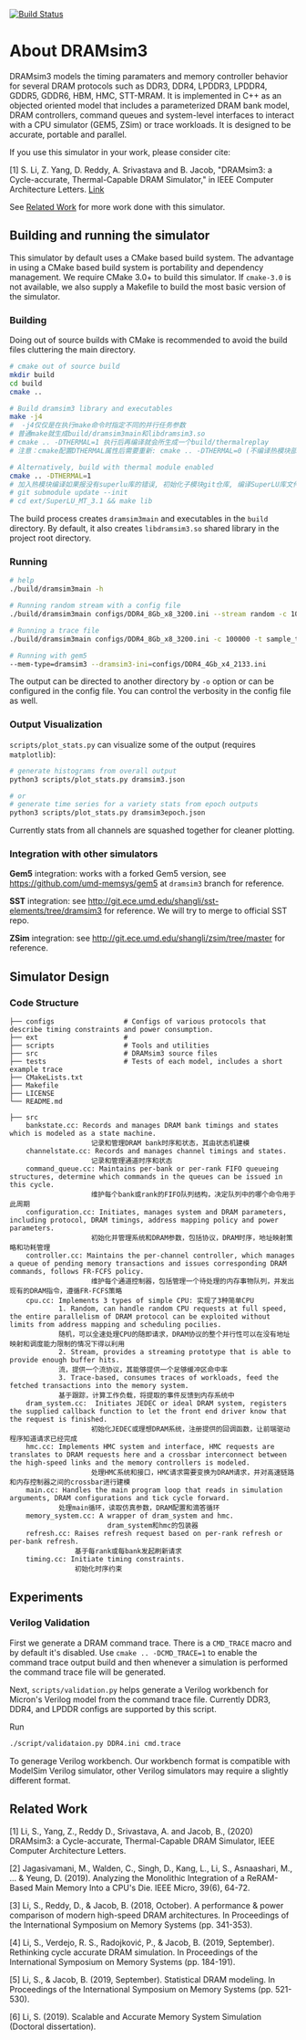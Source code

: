 [![Build Status](https://travis-ci.com/umd-memsys/DRAMsim3.svg?branch=master)](https://travis-ci.com/umd-memsys/DRAMsim3)

# About DRAMsim3

DRAMsim3 models the timing paramaters and memory controller behavior for several DRAM protocols such as DDR3, DDR4, LPDDR3, LPDDR4, GDDR5, GDDR6, HBM, HMC, STT-MRAM. It is implemented in C++ as an objected oriented model that includes a parameterized DRAM bank model, DRAM controllers, command queues and system-level interfaces to interact with a CPU simulator (GEM5, ZSim) or trace workloads. It is designed to be accurate, portable and parallel.
    
If you use this simulator in your work, please consider cite:

[1] S. Li, Z. Yang, D. Reddy, A. Srivastava and B. Jacob, "DRAMsim3: a Cycle-accurate, Thermal-Capable DRAM Simulator," in IEEE Computer Architecture Letters. [Link](https://ieeexplore.ieee.org/document/8999595)

See [Related Work](#related-work) for more work done with this simulator.


## Building and running the simulator

This simulator by default uses a CMake based build system.
The advantage in using a CMake based build system is portability and dependency management.
We require CMake 3.0+ to build this simulator.
If `cmake-3.0` is not available,
we also supply a Makefile to build the most basic version of the simulator.

### Building

Doing out of source builds with CMake is recommended to avoid the build files cluttering the main directory.

```bash
# cmake out of source build
mkdir build
cd build
cmake ..

# Build dramsim3 library and executables
make -j4    
#  -j4仅仅是在执行make命令时指定不同的并行任务参数
# 普通make就生成build/dramsim3main和libdramsim3.so
# cmake .. -DTHERMAL=1 执行后再编译就会所生成一个build/thermalreplay
# 注意：cmake配置DTHERMAL属性后需要重新: cmake .. -DTHERMAL=0 (不编译热模块部分)

# Alternatively, build with thermal module enabled
cmake .. -DTHERMAL=1
# 加入热模块编译如果报没有superlu库的错误, 初始化子模块git仓库, 编译SuperLU库文件
# git submodule update --init
# cd ext/SuperLU_MT_3.1 && make lib
```

The build process creates `dramsim3main` and executables in the `build` directory.
By default, it also creates `libdramsim3.so` shared library in the project root directory.

### Running

```bash
# help
./build/dramsim3main -h

# Running random stream with a config file
./build/dramsim3main configs/DDR4_8Gb_x8_3200.ini --stream random -c 100000 

# Running a trace file
./build/dramsim3main configs/DDR4_8Gb_x8_3200.ini -c 100000 -t sample_trace.txt

# Running with gem5
--mem-type=dramsim3 --dramsim3-ini=configs/DDR4_4Gb_x4_2133.ini

```

The output can be directed to another directory by `-o` option
or can be configured in the config file.
You can control the verbosity in the config file as well.

### Output Visualization

`scripts/plot_stats.py` can visualize some of the output (requires `matplotlib`):

```bash
# generate histograms from overall output
python3 scripts/plot_stats.py dramsim3.json

# or
# generate time series for a variety stats from epoch outputs
python3 scripts/plot_stats.py dramsim3epoch.json
```

Currently stats from all channels are squashed together for cleaner plotting.

### Integration with other simulators

**Gem5** integration: works with a forked Gem5 version, see https://github.com/umd-memsys/gem5 at `dramsim3` branch for reference.

**SST** integration: see http://git.ece.umd.edu/shangli/sst-elements/tree/dramsim3 for reference. We will try to merge to official SST repo.

**ZSim** integration: see http://git.ece.umd.edu/shangli/zsim/tree/master for reference.

## Simulator Design

### Code Structure

```
├── configs                 # Configs of various protocols that describe timing constraints and power consumption.
├── ext                     # 
├── scripts                 # Tools and utilities
├── src                     # DRAMsim3 source files
├── tests                   # Tests of each model, includes a short example trace
├── CMakeLists.txt
├── Makefile
├── LICENSE
└── README.md

├── src  
    bankstate.cc: Records and manages DRAM bank timings and states which is modeled as a state machine.
                    记录和管理DRAM bank时序和状态，其由状态机建模
    channelstate.cc: Records and manages channel timings and states.
                    记录和管理通道时序和状态
    command_queue.cc: Maintains per-bank or per-rank FIFO queueing structures, determine which commands in the queues can be issued in this cycle.
                    维护每个bank或rank的FIFO队列结构，决定队列中的哪个命令用于此周期
    configuration.cc: Initiates, manages system and DRAM parameters, including protocol, DRAM timings, address mapping policy and power parameters.
                    初始化并管理系统和DRAM参数，包括协议，DRAM时序，地址映射策略和功耗管理
    controller.cc: Maintains the per-channel controller, which manages a queue of pending memory transactions and issues corresponding DRAM commands, follows FR-FCFS policy.
                    维护每个通道控制器，包括管理一个待处理的内存事物队列，并发出现有的DRAM指令，遵循FR-FCFS策略
    cpu.cc: Implements 3 types of simple CPU: 实现了3种简单CPU
            1. Random, can handle random CPU requests at full speed, the entire parallelism of DRAM protocol can be exploited without limits from address mapping and scheduling pocilies. 
            随机，可以全速处理CPU的随即请求，DRAM协议的整个并行性可以在没有地址映射和调度能力限制的情况下得以利用
            2. Stream, provides a streaming prototype that is able to provide enough buffer hits.
            流，提供一个流协议，其能够提供一个足够缓冲区命中率
            3. Trace-based, consumes traces of workloads, feed the fetched transactions into the memory system.
            基于跟踪，计算工作负载，将提取的事件反馈到内存系统中
    dram_system.cc:  Initiates JEDEC or ideal DRAM system, registers the supplied callback function to let the front end driver know that the request is finished. 
                    初始化JEDEC或理想DRAM系统，注册提供的回调函数，让前端驱动程序知道请求已经完成
    hmc.cc: Implements HMC system and interface, HMC requests are translates to DRAM requests here and a crossbar interconnect between the high-speed links and the memory controllers is modeled.
                    处理HMC系统和接口，HMC请求需要变换为DRAM请求，并对高速链路和内存控制器之间的crossbar进行建模
    main.cc: Handles the main program loop that reads in simulation arguments, DRAM configurations and tick cycle forward.
            处理main循环，读取仿真参数，DRAM配置和滴答循环
    memory_system.cc: A wrapper of dram_system and hmc.
                        dram_system和hmc的包装器
    refresh.cc: Raises refresh request based on per-rank refresh or per-bank refresh.
                基于每rank或每bank发起刷新请求
    timing.cc: Initiate timing constraints.
                初始化时序约束
```

## Experiments

### Verilog Validation

First we generate a DRAM command trace.
There is a `CMD_TRACE` macro and by default it's disabled.
Use `cmake .. -DCMD_TRACE=1` to enable the command trace output build and then
whenever a simulation is performed the command trace file will be generated.

Next, `scripts/validation.py` helps generate a Verilog workbench for Micron's Verilog model
from the command trace file.
Currently DDR3, DDR4, and LPDDR configs are supported by this script.

Run

```bash
./script/validataion.py DDR4.ini cmd.trace
```

To generage Verilog workbench.
Our workbench format is compatible with ModelSim Verilog simulator,
other Verilog simulators may require a slightly different format.


## Related Work

[1] Li, S., Yang, Z., Reddy D., Srivastava, A. and Jacob, B., (2020) DRAMsim3: a Cycle-accurate, Thermal-Capable DRAM Simulator, IEEE Computer Architecture Letters.

[2] Jagasivamani, M., Walden, C., Singh, D., Kang, L., Li, S., Asnaashari, M., ... & Yeung, D. (2019). Analyzing the Monolithic Integration of a ReRAM-Based Main Memory Into a CPU's Die. IEEE Micro, 39(6), 64-72.

[3] Li, S., Reddy, D., & Jacob, B. (2018, October). A performance & power comparison of modern high-speed DRAM architectures. In Proceedings of the International Symposium on Memory Systems (pp. 341-353).

[4] Li, S., Verdejo, R. S., Radojković, P., & Jacob, B. (2019, September). Rethinking cycle accurate DRAM simulation. In Proceedings of the International Symposium on Memory Systems (pp. 184-191).

[5] Li, S., & Jacob, B. (2019, September). Statistical DRAM modeling. In Proceedings of the International Symposium on Memory Systems (pp. 521-530).

[6] Li, S. (2019). Scalable and Accurate Memory System Simulation (Doctoral dissertation).


